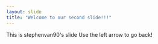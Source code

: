 ```yaml
---
layout: slide
title: "Welcome to our second slide!!!"
---
```

This is stephenvan90's slide
Use the left arrow to go back!
